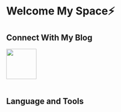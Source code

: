 # Welcome My Space⚡

## Connect With My Blog
[<img width="80" src="https://play-lh.googleusercontent.com/HOwb9RHtv3AsCEyB-v1ni4z1TMgjqUJRP9FWFLNVsG-D8xoxxtfjGigzudTgSs0l8_g"/>](https://seees.tistory.com/)
<br />
<br />

## Language and Tools

